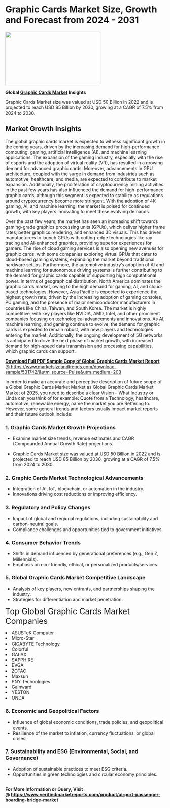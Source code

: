 <H1>Graphic Cards Market Size, Growth and Forecast from 2024 - 2031</H1><img class="aligncenter size-medium wp-image-584254" src="https://thirdeyenews.in/wp-content/uploads/2024/09/Global-Market-Research-300x168.jpeg" alt="" width="300" height="168" /><p><strong>Global&nbsp;<a href="https://www.marketsizeandtrends.com/download-sample/531742/&amp;utm_source=Pulse&amp;utm_medium=203">Graphic Cards Market</a> Insights</strong></p><p>Graphic Cards Market size was valued at USD 50 Billion in 2022 and is projected to reach USD 85 Billion by 2030, growing at a CAGR of 7.5% from 2024 to 2030.</p><p><h2>Market Growth Insights</h2> <p>The global graphic cards market is expected to witness significant growth in the coming years, driven by the increasing demand for high-performance computing, gaming, artificial intelligence (AI), and machine learning applications. The expansion of the gaming industry, especially with the rise of esports and the adoption of virtual reality (VR), has resulted in a growing demand for advanced graphic cards. Moreover, advancements in GPU architecture, coupled with the surge in demand from industries such as automotive, healthcare, and media, are expected to contribute to market expansion. Additionally, the proliferation of cryptocurrency mining activities in the past few years has also influenced the demand for high-performance graphic cards, although this segment is expected to stabilize as regulations around cryptocurrency become more stringent. With the adoption of 4K gaming, AI, and machine learning, the market is poised for continued growth, with key players innovating to meet these evolving demands.</p> <p><a href="#"></a></p> <p>Over the past few years, the market has seen an increasing shift towards gaming-grade graphics processing units (GPUs), which deliver higher frame rates, better graphics rendering, and enhanced 3D visuals. This has driven manufacturers to launch GPUs with cutting-edge technologies like ray tracing and AI-enhanced graphics, providing superior experiences for gamers. The rise of cloud gaming services is also opening new avenues for graphic cards, with some companies exploring virtual GPUs that cater to cloud-based gaming systems, expanding the market beyond traditional hardware setups. Furthermore, the automotive industry’s adoption of AI and machine learning for autonomous driving systems is further contributing to the demand for graphic cards capable of supporting high computational power. In terms of geographical distribution, North America dominates the graphic cards market, owing to the high demand for gaming, AI, and cloud-based technologies. However, Asia Pacific is expected to experience the highest growth rate, driven by the increasing adoption of gaming consoles, PC gaming, and the presence of major semiconductor manufacturers in countries like China, Taiwan, and South Korea. The market is highly competitive, with key players like NVIDIA, AMD, Intel, and other prominent companies focusing on technological advancements and innovations. As AI, machine learning, and gaming continue to evolve, the demand for graphic cards is expected to remain robust, with new players and technologies entering the market. Additionally, the ongoing development of 5G networks is anticipated to drive the next phase of market growth, with increased demand for high-speed data transmission and processing capabilities, which graphic cards can support. <p><a href="#"></p><p><span class=""><strong>Download Full PDF Sample Copy of Global Graphic Cards Market Report</strong> @ <a href="https://www.marketsizeandtrends.com/download-sample/531742/&amp;utm_source=Pulse&amp;utm_medium=203" target="_blank">https://www.marketsizeandtrends.com/download-sample/531742/&amp;utm_source=Pulse&amp;utm_medium=203</a></span></p><p>In order to make an accurate and perceptive description of future scope of a Global&nbsp;Graphic Cards Market Market as Global&nbsp;Graphic Cards Market Market of 2025, you need to describe a clear Vision &ndash; What Industry or Linda can you think of for example: Quote from a Technology, healthcare, automotive, renewable energy, name the market you are Reffering to. However, some general trends and factors usually impact market reports and their future outlook include:</p><h3>1.&nbsp;<strong>Graphic Cards Market Growth Projections</strong></h3><ul><li>Examine market size trends, revenue estimates and CAGR (Compounded Annual Growth Rate) projections.</li><li><p>Graphic Cards Market size was valued at USD 50 Billion in 2022 and is projected to reach USD 85 Billion by 2030, growing at a CAGR of 7.5% from 2024 to 2030.</p></li></ul><h3>2.&nbsp;<strong>Graphic Cards Market Technological Advancements</strong></h3><ul><li>Integration of AI, IoT, blockchain, or automation in the industry.</li><li>Innovations driving cost reductions or improving efficiency.</li></ul><h3>3.&nbsp;<strong>Regulatory and Policy Changes</strong></h3><ul><li>Impact of global and regional regulations, including sustainability and carbon-neutral goals.</li><li>Compliance challenges and opportunities tied to government initiatives.</li></ul><h3>4.&nbsp;<strong>Consumer Behavior Trends</strong></h3><ul><li>Shifts in demand influenced by generational preferences (e.g., Gen Z, Millennials).</li><li>Emphasis on eco-friendly, ethical, or personalized products/services.</li></ul><h3>5.&nbsp;<strong>Global Graphic Cards Market Competitive Landscape</strong></h3><ul><li>Analysis of key players, new entrants, and partnerships shaping the industry.</li><li>Strategies for differentiation and market penetration.</li></ul><p data-pm-slice="1 1 []"><span style="color: inherit; font-family: inherit; font-size: 25px;">Top Global Graphic Cards Market Companies</span></p><div class="" data-test-id=""><p><li>ASUSTeK Computer</li><li> Micro-Star</li><li> GIGABYTE Technology</li><li> Colorful</li><li> GALAX</li><li> SAPPHIRE</li><li> EVGA</li><li> ZOTAC</li><li> Maxsun</li><li> PNY Technologies</li><li> Gainward</li><li> YESTON</li><li> ONDA</li></p></div><h3>6.&nbsp;<strong>Economic and Geopolitical Factors</strong></h3><ul><li>Influence of global economic conditions, trade policies, and geopolitical events.</li><li>Resilience of the market to inflation, currency fluctuations, or global crises.</li></ul><h3>7.&nbsp;<strong>Sustainability and ESG (Environmental, Social, and Governance)</strong></h3><ul><li>Adoption of sustainable practices to meet ESG criteria.</li><li>Opportunities in green technologies and circular economy principles.</li></ul><h2><strong style="font-size: 14px;">For More Information or Query, Visit @&nbsp;</strong><a style="background-color: #ffffff; font-size: 14px;" href="https://www.marketsizeandtrends.com/report/graphic-cards-market/" target="_blank">https://www.verifiedmarketreports.com/product/airport-passenger-boarding-bridge-market</a></h2>

